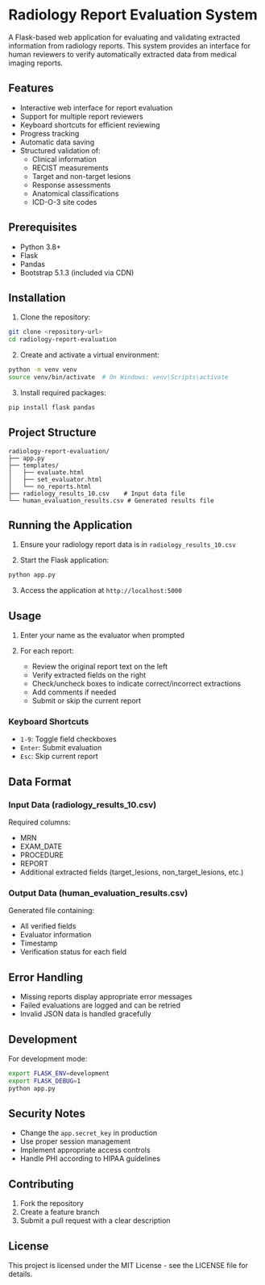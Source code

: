 # Radiology Report Evaluation System

A Flask-based web application for evaluating and validating extracted information from radiology reports. This system provides an interface for human reviewers to verify automatically extracted data from medical imaging reports.

## Features

- Interactive web interface for report evaluation
- Support for multiple report reviewers
- Keyboard shortcuts for efficient reviewing
- Progress tracking
- Automatic data saving
- Structured validation of:
  - Clinical information
  - RECIST measurements
  - Target and non-target lesions
  - Response assessments
  - Anatomical classifications
  - ICD-O-3 site codes

## Prerequisites

- Python 3.8+
- Flask
- Pandas
- Bootstrap 5.1.3 (included via CDN)

## Installation

1. Clone the repository:
```bash
git clone <repository-url>
cd radiology-report-evaluation
```

2. Create and activate a virtual environment:
```bash
python -m venv venv
source venv/bin/activate  # On Windows: venv\Scripts\activate
```

3. Install required packages:
```bash
pip install flask pandas
```

## Project Structure

```
radiology-report-evaluation/
├── app.py
├── templates/
│   ├── evaluate.html
│   ├── set_evaluator.html
│   └── no_reports.html
├── radiology_results_10.csv    # Input data file
└── human_evaluation_results.csv # Generated results file
```

## Running the Application

1. Ensure your radiology report data is in `radiology_results_10.csv`

2. Start the Flask application:
```bash
python app.py
```

3. Access the application at `http://localhost:5000`

## Usage

1. Enter your name as the evaluator when prompted

2. For each report:
   - Review the original report text on the left
   - Verify extracted fields on the right
   - Check/uncheck boxes to indicate correct/incorrect extractions
   - Add comments if needed
   - Submit or skip the current report

### Keyboard Shortcuts

- `1-9`: Toggle field checkboxes
- `Enter`: Submit evaluation
- `Esc`: Skip current report

## Data Format

### Input Data (radiology_results_10.csv)

Required columns:
- MRN
- EXAM_DATE
- PROCEDURE
- REPORT
- Additional extracted fields (target_lesions, non_target_lesions, etc.)

### Output Data (human_evaluation_results.csv)

Generated file containing:
- All verified fields
- Evaluator information
- Timestamp
- Verification status for each field

## Error Handling

- Missing reports display appropriate error messages
- Failed evaluations are logged and can be retried
- Invalid JSON data is handled gracefully

## Development

For development mode:
```bash
export FLASK_ENV=development
export FLASK_DEBUG=1
python app.py
```

## Security Notes

- Change the `app.secret_key` in production
- Use proper session management
- Implement appropriate access controls
- Handle PHI according to HIPAA guidelines

## Contributing

1. Fork the repository
2. Create a feature branch
3. Submit a pull request with a clear description

## License

This project is licensed under the MIT License - see the LICENSE file for details.